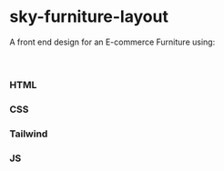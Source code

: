 # sky-furniture-layout
A front end design for an E-commerce Furniture using:
<p style="padding: 10px;"> 
  <h3>HTML</h3>
  <h3>CSS</h3>
  <h3>Tailwind</h3>
  <h3>JS</h3>
</p>
